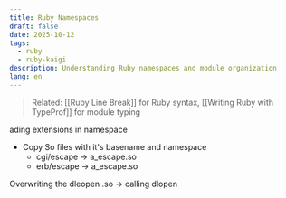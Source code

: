 ```yaml
---
title: Ruby Namespaces
draft: false
date: 2025-10-12
tags:
  - ruby
  - ruby-kaigi
description: Understanding Ruby namespaces and module organization
lang: en
---
```


> Related: [[Ruby Line Break]] for Ruby syntax, [[Writing Ruby with TypeProf]] for module typing

ading extensions in namespace
* Copy So files with it's basename and namespace
	* cgi/escape -> a_escape.so
	* erb/escape -> a_escape.so

Overwriting the dleopen .so -> calling dlopen
